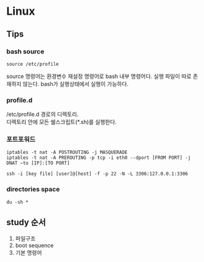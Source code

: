 # Linux
## Tips
### bash source
```
source /etc/profile
```
source 명령어는 환경변수 재설정 명령어로 bash 내부 명령어다. 실행 파일이 따로 존재하지 않는다. bash가 실행상태에서 실행이 가능하다.
### profile.d
/etc/profile.d 경로의 디렉토리.  
디렉토리 안에 모든 쉘스크립트(*.sh)를 실행한다. 
### 포트포워드
```
iptables -t nat -A POSTROUTING -j MASQUERADE 
iptables -t nat -A PREROUTING -p tcp -i eth0 --dport [FROM PORT] -j DNAT —to [IP]:[TO PORT] 
```
```
ssh -i [key file] [user]@[host] -f -p 22 -N -L 3306:127.0.0.1:3306
```

### directories space
```
du -sh *
```


## study 순서
1. 파일구조
1. boot sequence 
1. 기본 명령어 
